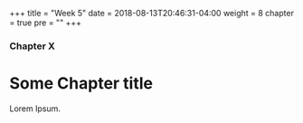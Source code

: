 +++
title = "Week 5"
date = 2018-08-13T20:46:31-04:00
weight = 8
chapter = true
pre = "<b></b>"
+++

### Chapter X

# Some Chapter title

Lorem Ipsum.